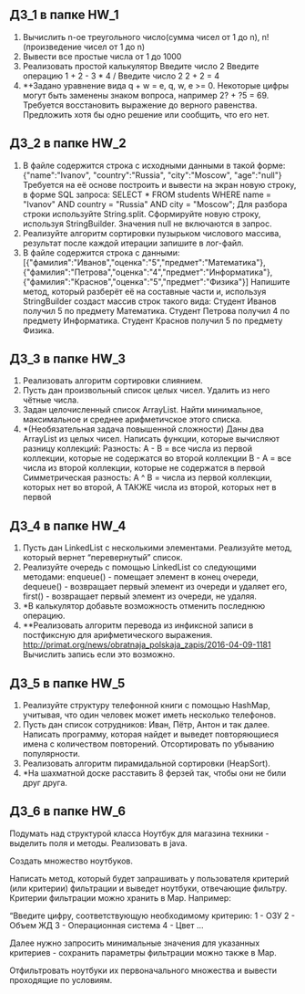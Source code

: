 ## ДЗ_1 в папке HW_1

1. Вычислить n-ое треугольного число(сумма чисел от 1 до n), n! (произведение чисел от 1 до n)
2. Вывести все простые числа от 1 до 1000
3. Реализовать простой калькулятор Введите число 2 Введите операцию 1 + 2 - 3 * 4 / Введите число 2 2 + 2 = 4
4. *+Задано уравнение вида q + w = e, q, w, e >= 0. Некоторые цифры могут быть заменены знаком вопроса, например 2? + ?5 = 69. Требуется восстановить выражение до верного равенства. Предложить хотя бы одно решение или сообщить, что его нет.

## ДЗ_2 в папке HW_2

1. В файле содержится строка с исходными данными в такой форме:
{"name":"Ivanov", "country":"Russia", "city":"Moscow", "age":"null"}
Требуется на её основе построить и вывести на экран новую строку, в форме SQL запроса:
SELECT * FROM students WHERE name = "Ivanov" AND country = "Russia" AND city = "Moscow";
Для разбора строки используйте String.split. Сформируйте новую строку, используя StringBuilder. Значения null не включаются в запрос.
2. Реализуйте алгоритм сортировки пузырьком числового массива, результат после каждой итерации запишите в лог-файл.
3. В файле содержится строка с данными:
[{"фамилия":"Иванов","оценка":"5","предмет":"Математика"}, {"фамилия":"Петрова","оценка":"4","предмет":"Информатика"}, {"фамилия":"Краснов","оценка":"5","предмет":"Физика"}]
Напишите метод, который разберёт её на составные части и, используя StringBuilder создаст массив строк такого вида:
Студент Иванов получил 5 по предмету Математика.
Студент Петрова получил 4 по предмету Информатика.
Студент Краснов получил 5 по предмету Физика.

## ДЗ_3 в папке HW_3

1. Реализовать алгоритм сортировки слиянием.
2. Пусть дан произвольный список целых чисел. Удалить из него чётные числа.
3. Задан целочисленный список ArrayList. Найти минимальное, максимальное и среднее арифметичское этого списка.
4. *(Необязательная задача повышенной сложности)
Даны два ArrayList из целых чисел. Написать функции, которые вычисляют разницу коллекций:
Разность:
A - B = все числа из первой коллекции, которые не содержатся во второй коллекции
B - A = все числа из второй коллекции, которые не содержатся в первой
Симметрическая разность:
A ^ B = числа из первой коллекции, которых нет во второй, А ТАКЖЕ числа из второй, которых нет в первой

## ДЗ_4 в папке HW_4

1. Пусть дан LinkedList с несколькими элементами. Реализуйте метод, который вернет “перевернутый” список.
2. Реализуйте очередь с помощью LinkedList со следующими методами:
enqueue() - помещает элемент в конец очереди, dequeue() - возвращает первый элемент из очереди и удаляет его, first() - возвращает первый элемент из очереди, не удаляя.
3. *В калькулятор добавьте возможность отменить последнюю операцию.
4. **Реализовать алгоритм перевода из инфиксной записи в постфиксную для арифметического выражения.
http://primat.org/news/obratnaja_polskaja_zapis/2016-04-09-1181
Вычислить запись если это возможно.

## ДЗ_5 в папке HW_5

1. Реализуйте структуру телефонной книги с помощью HashMap, учитывая, что один человек может иметь несколько телефонов.
2. Пусть дан список сотрудников: Иван, Пётр, Антон и так далее. Написать программу, которая найдет и выведет повторяющиеся имена с количеством повторений. Отсортировать по убыванию популярности.
3. Реализовать алгоритм пирамидальной сортировки (HeapSort).
4. *На шахматной доске расставить 8 ферзей так, чтобы они не били друг друга.

## ДЗ_6 в папке HW_6

Подумать над структурой класса Ноутбук для магазина техники - выделить поля и методы. Реализовать в java.

Создать множество ноутбуков.

Написать метод, который будет запрашивать у пользователя критерий (или критерии) фильтрации и выведет ноутбуки, отвечающие фильтру. Критерии фильтрации можно хранить в Map. Например:

“Введите цифру, соответствующую необходимому критерию:
1 - ОЗУ
2 - Объем ЖД
3 - Операционная система
4 - Цвет …

Далее нужно запросить минимальные значения для указанных критериев - сохранить параметры фильтрации можно также в Map.

Отфильтровать ноутбуки их первоначального множества и вывести проходящие по условиям.